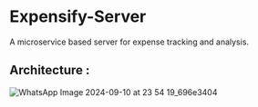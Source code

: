 # Expensify-Server
A microservice based server for expense tracking and analysis.

## Architecture : 
![WhatsApp Image 2024-09-10 at 23 54 19_696e3404](https://github.com/user-attachments/assets/60e2e6ce-3d44-4843-ba90-ac2b03145d62)

